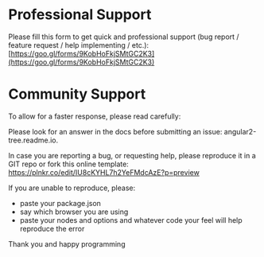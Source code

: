 # Professional Support
Please fill this form to get quick and professional support (bug report / feature request / help implementing / etc.):
[https://goo.gl/forms/9KobHoFkjSMtGC2K3](https://goo.gl/forms/9KobHoFkjSMtGC2K3)

# Community Support
To allow for a faster response, please read carefully:

Please look for an answer in the docs before submitting an issue:
angular2-tree.readme.io.

In case you are reporting a bug, or requesting help, please reproduce it in a GIT repo or fork this online template:
https://plnkr.co/edit/IU8cKYHL7h2YeFMdcAzE?p=preview

If you are unable to reproduce, please:
- paste your package.json
- say which browser you are using
- paste your nodes and options and whatever code your feel will help reproduce the error

Thank you and happy programming
